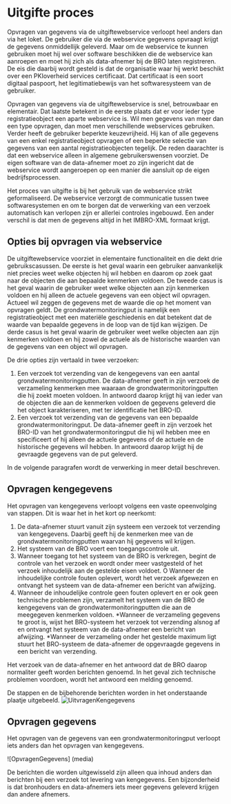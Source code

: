 # Uitgifte proces
Opvragen van gegevens via de uitgiftewebservice verloopt heel anders dan via het loket. De gebruiker die via de webservice gegevens opvraagt krijgt de gegevens onmiddellijk geleverd. Maar om de webservice te kunnen gebruiken moet hij wel over software beschikken die de webservice kan aanroepen en moet hij zich als data-afnemer bij de BRO laten registreren. De eis die daarbij wordt gesteld is dat de organisatie waar hij werkt beschikt over een PKIoverheid services certificaat. Dat certificaat is een soort digitaal paspoort, het legitimatiebewijs van het softwaresysteem van de gebruiker. 

Opvragen van gegevens via de uitgiftewebservice is snel, betrouwbaar en elementair. Dat laatste betekent in de eerste plaats dat er voor ieder type registratieobject een aparte webservice is. Wil men gegevens van meer dan een type opvragen, dan moet men verschillende webservices gebruiken. Verder heeft de gebruiker beperkte keuzevrijheid. Hij kan of alle gegevens van een enkel registratieobject opvragen of een beperkte selectie van gegevens van een aantal registratieobjecten tegelijk. De reden daarachter is dat een webservice alleen in algemene gebruikerswensen voorziet. De eigen software van de data-afnemer moet zo zijn ingericht dat de webservice wordt aangeroepen op een manier die aansluit op   de eigen bedrijfsprocessen.

Het proces van uitgifte is bij het gebruik van de webservice strikt geformaliseerd. De webservice verzorgt de communicatie tussen twee softwaresystemen en om te borgen dat de verwerking van een verzoek automatisch kan verlopen zijn er allerlei controles ingebouwd. Een ander verschil is dat men de gegevens altijd in het IMBRO-XML formaat krijgt. 


## Opties bij opvragen via webservice
De uitgiftewebservice voorziet in elementaire functionaliteit en die dekt drie gebruikscasussen. De eerste is het geval waarin een gebruiker aanvankelijk niet precies weet welke objecten hij wil hebben en daarom op zoek gaat naar de objecten die aan bepaalde kenmerken voldoen. 
De tweede casus is het geval waarin de gebruiker weet welke objecten aan zijn kenmerken voldoen en hij alleen de actuele gegevens van een object wil opvragen. Actueel wil zeggen de gegevens met de waarde die op het moment van opvragen geldt. De grondwatermonitoringput is namelijk een registratieobject met een materiële geschiedenis en dat betekent dat de waarde van bepaalde gegevens in de loop van de tijd kan wijzigen. 
De derde casus is het geval waarin de gebruiker weet welke objecten aan zijn kenmerken voldoen en hij zowel de actuele als de historische waarden van de gegevens van een object wil opvragen.

De drie opties zijn vertaald in twee verzoeken:
1. Een verzoek tot verzending van de kengegevens van een aantal grondwatermonitoringputten.
De data-afnemer geeft in zijn verzoek de verzameling kenmerken mee waaraan de grondwatermonitoringputten die hij zoekt moeten voldoen. In antwoord daarop krijgt hij van ieder van de objecten die aan de kenmerken voldoen de gegevens geleverd die het object karakteriseren, met ter identificatie het BRO-ID. 
2. Een verzoek tot verzending van de gegevens van een bepaalde grondwatermonitoringput.
De data-afnemer geeft in zijn verzoek het BRO-ID van het grondwatermonitoringput die hij wil hebben mee en specificeert of hij alleen de actuele gegevens of de actuele en de historische gegevens wil hebben.  In antwoord daarop krijgt hij de gevraagde gegevens van de put geleverd.

In de volgende paragrafen wordt de verwerking in meer detail beschreven.


## Opvragen kengegevens
Het opvragen van kengegevens verloopt volgens een vaste opeenvolging van stappen.
Dit is waar het in het kort op neerkomt:

1. De data-afnemer stuurt vanuit zijn systeem een verzoek tot verzending van kengegevens. Daarbij geeft hij de kenmerken mee van de grondwatermonitoringputten waarvan hij gegevens wil krijgen.
2. Het systeem van de BRO voert een toegangscontrole uit.
3. Wanneer toegang tot het systeem van de BRO is verkregen, begint de controle van het verzoek en wordt onder meer vastgesteld of het verzoek inhoudelijk aan de gestelde eisen voldoet. 
O	Wanneer de inhoudelijke controle fouten oplevert, wordt het verzoek afgewezen en ontvangt het systeem van de data-afnemer een bericht van afwijzing.
4. Wanneer de inhoudelijke controle geen fouten oplevert en er ook geen technische problemen zijn, verzamelt het systeem van de BRO de kengegevens van de grondwatermonitoringputten die aan de meegegeven kenmerken voldoen. 
*Wanneer de verzameling gegevens te groot is, wijst het BRO-systeem het verzoek tot verzending alsnog af en ontvangt het systeem van de data-afnemer een bericht van afwijzing.
*Wanneer de verzameling onder het gestelde maximum ligt stuurt het BRO-systeem de data-afnemer de opgevraagde gegevens in een bericht van verzending. 

Het verzoek van de data-afnemer en het antwoord dat de BRO daarop normaliter geeft worden berichten genoemd. In het geval zich technische problemen voordoen, wordt het antwoord een melding genoemd. 

De stappen en de bijbehorende berichten worden in het onderstaande plaatje uitgebeeld.
![UitvragenKengegevens](https://github.com/jacblom/jacblom.github.io/media/PrcVerzoekVerzendingKengegevens.png)

## Opvragen gegevens
Het opvragen van de gegevens van een grondwatermonitoringput verloopt iets anders dan het opvragen van kengegevens.

![OpvragenGegevens] (media\)

De berichten die worden uitgewisseld zijn alleen qua inhoud anders dan berichten bij een verzoek tot levering van kengegevens. Een bijzonderheid is dat bronhouders en data-afnemers iets meer gegevens geleverd krijgen dan andere afnemers.
